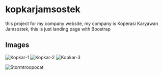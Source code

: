 # kopkarjamsostek
this project for my company website, my company is Koperasi Karyawan Jamsostek, this is just landing page with Boostrap

## Images

![Kopkar-1](https://res.cloudinary.com/damarowen/image/upload/v1610530272/github%20image/kopkar-1_eexvcy.png)
![Kopkar-2](https://res.cloudinary.com/damarowen/image/upload/v1610530473/github%20image/Kopkar-3_vqo9a6.png)
![Kopkar-3](https://res.cloudinary.com/damarowen/image/upload/v1610530479/github%20image/kopkar-2_mqu94a.png)

![Stormtroopocat](https://octodex.github.com/images/stormtroopocat.jpg "The Stormtroopocat")
